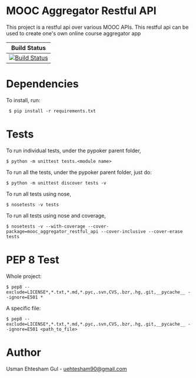 # MOOC Aggregator Restful API

This project is a restful api over various MOOC APIs. This restful api can be
used to create one's own online course aggregator app

| Build Status |
| ------------ |
| [![Build Status](https://travis-ci.org/ueg1990/mooc_aggregator_restful_api.svg?branch=master)](https://travis-ci.org/ueg1990/mooc_aggregator_restful_api)|

# Dependencies
To install, run:
   
     $ pip install -r requirements.txt

# Tests

To run individual tests, under the pypoker parent folder,

    $ python -m unittest tests.<module name>

To run all the tests, under the pypoker parent folder, just do:

    $ python -m unittest discover tests -v

To run all tests using nose,

    $ nosetests -v tests

To run all tests using nose and coverage,

    $ nosetests -v --with-coverage --cover-package=mooc_aggregator_restful_api --cover-inclusive --cover-erase tests

# PEP 8 Test

Whole project:

    $ pep8 --exclude=LICENSE*,*.txt,*.md,*.pyc,.svn,CVS,.bzr,.hg,.git,__pycache__ --ignore=E501 * 

A specific file:

    $ pep8 --exclude=LICENSE*,*.txt,*.md,*.pyc,.svn,CVS,.bzr,.hg,.git,__pycache__ --ignore=E501 <path_to_file> 

# Author

Usman Ehtesham Gul - <uehtesham90@gmail.com>
